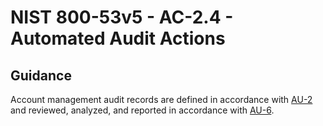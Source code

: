 # NIST 800-53v5 - AC-2.4 - Automated Audit Actions
## Guidance
Account management audit records are defined in accordance with [AU-2](#au-2) and reviewed, analyzed, and reported in accordance with [AU-6](#au-6).